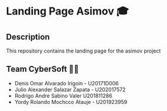 # Landing Page Asimov 🎓

## Description
This repository contains the landing page for the asimov project

## Team CyberSoft 👨‍💻
* Denis Omar Alvarado Irigoin - U20171D006
* Julio Alexander Salazar Zapata - U202017572
* Rodrigo Andre Sabino Valer U201811286
* Yordy Rolando Mochcco Atauje - U201923959